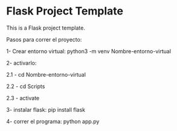 # Flask Project Template

This is a Flask project template.

Pasos para correr el proyecto:

1- Crear entorno virtual: python3 -m venv Nombre-entorno-virtual

2- activarlo:

2.1 - cd Nombre-entorno-virtual

2.2 - cd Scripts

2.3 - activate

3- instalar flask: pip install flask

4- correr el programa: python app.py
